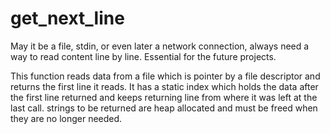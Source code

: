 # get_next_line
May it be a file, stdin, or even later a network connection, always need a way to read content line by line. Essential for the future projects.

This function reads data from a file which is pointer by a file descriptor and returns the first line it reads. 
It has a static index which holds the data after the first line returned and keeps returning line from where it was left at the last call.
strings to be returned are heap allocated and must be freed when they are no longer needed.

